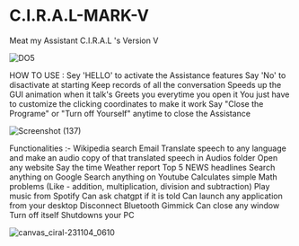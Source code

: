 # C.I.R.A.L-MARK-V

Meat my Assistant C.I.R.A.L 's Version V

![DO5](https://github.com/suryadeepta/C.I.R.A.L-MARK-V/assets/121755483/12d9920c-15fe-4c6f-b086-f5b95f57da07)

HOW TO USE :
    Sey 'HELLO' to activate the Assistance features
    Say 'No' to disactivate at starting
    Keep records of all the conversation 
    Speeds up the GUI animation when it talk's
    Greets you everytime you open it
    You just have to customize the clicking coordinates to make it work
    Say "Close the Programe" or "Turn off Yourself" anytime to close the Assistance

![Screenshot (137)](https://github.com/suryadeepta/C.I.R.A.L-MARK-V/assets/121755483/9e91b0e6-a7d3-481b-adb2-5b00fcd404f1)


Functionalities :-
      Wikipedia search
      Email 
      Translate speech to any language and make an audio copy of that translated speech in Audios folder
      Open any website 
      Say the time
      Weather report 
      Top 5 NEWS headlines 
      Search anything on Google
      Search anything on Youtube
      Calculates simple Math problems (Like - addition, multiplication, division and subtraction)
      Play music from Spotify
      Can ask chatgpt if it is told 
      Can launch any application from your desktop 
      Disconnect Bluetooth Gimmick
      Can close any window
      Turn off itself
      Shutdowns your PC 


![canvas_ciral-231104_0610](https://github.com/suryadeepta/C.I.R.A.L-MARK-6.9/assets/121755483/7c448588-63b3-451f-83f2-5eb022351d7a)
